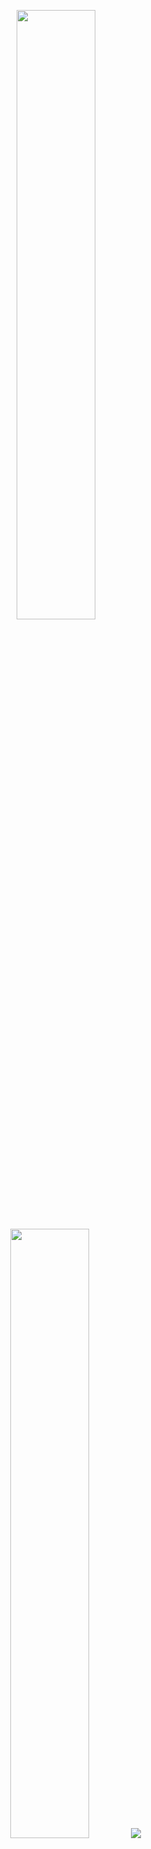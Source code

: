 <p align="center">
  
  <img height="50%" width="auto" src ="https://github-readme-stats.vercel.app/api?username=saintyusuf&theme=cobalt2&bg_color=00000000&show_icons=true&hide_border=true&border_radius=25">
  
  <img height="50%" width="auto" src ="https://github-readme-stats.vercel.app/api/top-langs?username=saintyusuf&theme=cobalt2&bg_color=00000000&layout=compact&hide_border=true&border_radius=25&langs_count=6">
  
  <img src ="https://github-readme-streak-stats.herokuapp.com/?user=saintyusuf&theme=cobalt2&bg_color=00000000&border_radius=25&hide_border=true">
  
  <br>
  <br>
 
</p>
